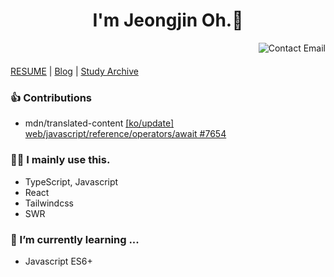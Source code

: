 <header>
  <h1>I'm Jeongjin Oh.👋</h1>
  <a href="mailto:rojay.developer@gmail.com">  
    <img align="right" src="http://img.shields.io/badge/-contact-9cf?style=social&amp;logo=Minutemailer&amp" alt="Contact Email">
  </a>
</header>

[RESUME](https://career.programmers.co.kr/pr/dev_jay) | [Blog](https://velog.io/@ojj1123) | [Study Archive](https://jeongjin.notion.site/STUDY-ARCHIVE-0ef11fbee41e43b38c7f8b6ed5bd65d3)


### 👍 Contributions
- mdn/translated-content [[ko/update] web/javascript/reference/operators/await #7654](https://github.com/mdn/translated-content/pull/7654)

### 🧑‍💻 I mainly use this.
- TypeScript, Javascript
- React
- Tailwindcss
- SWR                                                                                                                                   
                                                                                                                                      
### 🌱 I’m currently learning ... 
- Javascript ES6+                                                                                            
